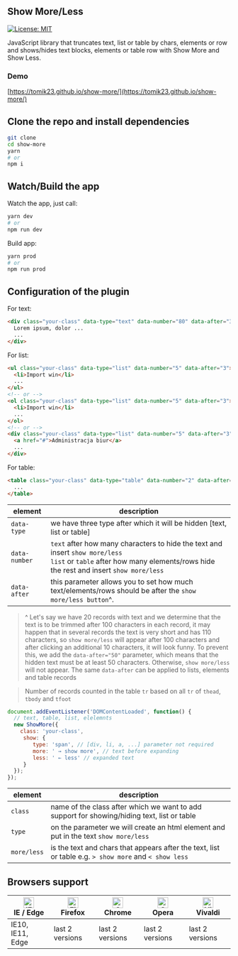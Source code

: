 ## Show More/Less

[![License: MIT](https://img.shields.io/badge/License-MIT-blue.svg)](https://opensource.org/licenses/MIT)

JavaScript library that truncates text, list or table by chars, elements or row and shows/hides text blocks, elements or table row with Show More and Show Less.

### Demo

[https://tomik23.github.io/show-more/](https://tomik23.github.io/show-more/)

## Clone the repo and install dependencies
```bash
git clone
cd show-more
yarn
# or
npm i
```
## Watch/Build the app
Watch the app, just call:

```bash
yarn dev
# or
npm run dev
```

Build app:

```bash
yarn prod
# or
npm run prod
```

## Configuration of the plugin

For text:
```html
<div class="your-class" data-type="text" data-number="80" data-after="30">
  Lorem ipsum, dolor ...
  ...
</div>
```

For list:
```html
<ul class="your-class" data-type="list" data-number="5" data-after="3">
  <li>Import win</li>
  ...
</ul>
<!-- or -->
<ol class="your-class" data-type="list" data-number="5" data-after="3">
  <li>Import win</li>
  ...
</ol>
<!-- or -->
<div class="your-class" data-type="list" data-number="5" data-after="3">
  <a href="#">Administracja biur</a>
  ...
</div>
```

For table:
```html
<table class="your-class" data-type="table" data-number="2" data-after="3">
  ...
</table>
```
| element | description |
|--------------- |-------------|
| `data-type` | we have three type after which it will be hidden [text, list or table] |
| `data-number` | `text` after how many characters to hide the text and insert `show more/less`<br />`list` or `table` after how many elements/rows hide the rest and insert `show more/less` |
| `data-after` | this parameter allows you to set how much text/elements/rows should be after the `show more/less button`^. |

> ^ Let's say we have 20 records with text and we determine that the text is to be trimmed after 100 characters in each record, it may happen that in several records the text is very short and has 110 characters, so `show more/less` will appear after 100 characters and after clicking an additional 10 characters, it will look funny. To prevent this, we add the `data-after="50"` parameter, which means that the hidden text must be at least 50 characters. Otherwise, `show more/less` will not appear. The same `data-after` can be applied to lists, elements and table records

> Number of records counted in the table `tr` based on all `tr` of `thead`, `tbody` and `tfoot`

```javascript
document.addEventListener('DOMContentLoaded', function() {
  // text, table, list, elelemnts
  new ShowMore({
    class: 'your-class',
     show: {
        type: 'span', // [div, li, a, ...] parameter not required
        more: ' → show more', // text before expanding 
        less: ' ← less' // expanded text
     }
  });
});
```

| element | description |
|----------|-------------|
| `class` | name of the class after which we want to add support for showing/hiding text, list or table |
| `type` | on the parameter we will create an html element and put in the text `show more/less` |
| `more/less` | is the text and chars that appears after the text, list or table e.g. `> show more` and  `< show less` |


## Browsers support

| [<img src="https://raw.githubusercontent.com/alrra/browser-logos/master/src/edge/edge_48x48.png" alt="IE / Edge" width="24px" height="24px" />](http://godban.github.io/browsers-support-badges/)<br/>IE / Edge | [<img src="https://raw.githubusercontent.com/alrra/browser-logos/master/src/firefox/firefox_48x48.png" alt="Firefox" width="24px" height="24px" />](http://godban.github.io/browsers-support-badges/)<br/>Firefox | [<img src="https://raw.githubusercontent.com/alrra/browser-logos/master/src/chrome/chrome_48x48.png" alt="Chrome" width="24px" height="24px" />](http://godban.github.io/browsers-support-badges/)<br/>Chrome | [<img src="https://raw.githubusercontent.com/alrra/browser-logos/master/src/opera/opera_48x48.png" alt="Opera" width="24px" height="24px" />](http://godban.github.io/browsers-support-badges/)<br/>Opera | [<img src="https://raw.githubusercontent.com/alrra/browser-logos/master/src/vivaldi/vivaldi_48x48.png" alt="Vivaldi" width="24px" height="24px" />](http://godban.github.io/browsers-support-badges/)<br/>Vivaldi |
| --------- | --------- | --------- | --------- | --------- |
| IE10, IE11, Edge| last 2 versions| last 2 versions| last 2 versions| last 2 versions